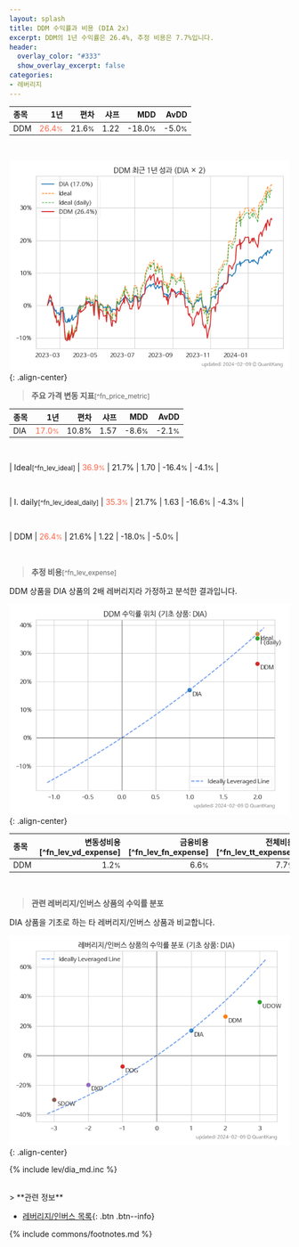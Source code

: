 ```yaml
---
layout: splash
title: DDM 수익률과 비용 (DIA 2x)
excerpt: DDM의 1년 수익률은 26.4%, 추정 비용은 7.7%입니다.
header:
  overlay_color: "#333"
  show_overlay_excerpt: false
categories:
- 레버리지
---
```


| **종목** | **1년** | **편차** | **샤프** | **MDD** | **AvDD** |
| :------------ | ------: | -----------: | -------: | ------: | -------: |
| DDM | <span style="color: tomato">26.4<small>%</small></span> | 21.6<small>%</small> | 1.22 | -18.0<small>%</small> | -5.0<small>%</small> |

<!-- more -->

<br>

![DDM](/lev/images/ddm.png){: .align-center}

> **주요 가격 변동 지표**<small>[^fn_price_metric]</small>


| **종목** | **1년** | **편차** | **샤프** | **MDD** | **AvDD** |
| :------------ | ------: | -----------: | -------: | ------: | -------: |
| DIA | <span style="color: tomato">17.0<small>%</small></span> | 10.8% | 1.57 | -8.6<small>%</small> | -2.1<small>%</small> |

<br>

| Ideal<small>[^fn_lev_ideal]</small> | <span style="color: tomato">36.9<small>%</small></span> | 21.7% | 1.70 | -16.4<small>%</small> | -4.1<small>%</small> |

<br>

| I. daily<small>[^fn_lev_ideal_daily]</small> | <span style="color: tomato">35.3<small>%</small></span> | 21.7% | 1.63 | -16.6<small>%</small> | -4.3<small>%</small> |

<br>

| DDM | <span style="color: tomato">26.4<small>%</small></span> | 21.6% | 1.22 | -18.0<small>%</small> | -5.0<small>%</small> |

<br>

> **추정 비용**<small>[^fn_lev_expense]</small><a id="expense"></a>

DDM 상품을 DIA 상품의 2배 레버리지라 가정하고 분석한 결과입니다.

![DDM](/lev/images/ddm_ideal.png){: .align-center}

| **종목** | **변동성비용**[^fn_lev_vd_expense] | **금융비용**[^fn_lev_fn_expense] | **전체비용**[^fn_lev_tt_expense] |
| :------------ | ------: | -----------: | -------: |
| DDM | 1.2<small>%</small> | 6.6<small>%</small> | 7.7<small>%</small> |

<br>

> **관련 레버리지/인버스 상품의 수익률 분포**

DIA 상품을 기초로 하는 타 레버리지/인버스 상품과 비교합니다.

![DIA](/lev/images/dia_ideal.png){: .align-center}

{% include lev/dia_md.inc %}

<br>
> **관련 정보**

- [레버리지/인버스 목록](/lev/){: .btn .btn--info}

{% include commons/footnotes.md %}